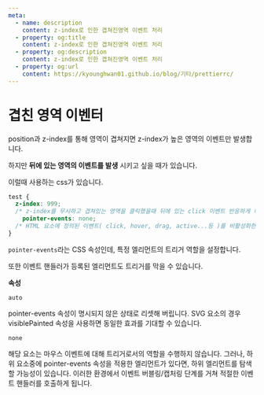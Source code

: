 ```yaml
---
meta:
  - name: description
    content: z-index로 인한 겹쳐진영역 이벤트 처리
  - property: og:title
    content: z-index로 인한 겹쳐진영역 이벤트 처리
  - property: og:description
    content: z-index로 인한 겹쳐진영역 이벤트 처리
  - property: og:url
    content: https://kyounghwan01.github.io/blog/기타/prettierrc/
---
```


# 겹친 영역 이벤터

position과 z-index를 통해 영역이 겹쳐지면 z-index가 높은 영역의 이벤트만 발생합니다.

하지만 **뒤에 있는 영역의 이벤트를 발생** 시키고 싶을 때가 있습니다.

이럴때 사용하는 css가 있습니다.

```css
test {
  z-index: 999;
  /* z-index를 무시하고 겹쳐있는 영역을 클릭했을때 뒤에 있는 click 이벤트 반응하게 하기 */
	pointer-events: none; 
  /* HTML 요소에 정의된 이벤트( click, hover, drag, active...등 )를 비활성화한다. */
}
```

`pointer-events`라는 CSS 속성인데, 특정 엘리먼트의 트리거 역할을 설정합니다.

또한 이벤트 핸들러가 등록된 엘리먼트도 트리거를 막을 수 있습니다.

**속성**

`auto`

pointer-events 속성이 명시되지 않은 상태로 리셋해 버립니다. SVG 요소의 경우 visiblePainted 속성을 사용하면 동일한 효과를 기대할 수 있습니다.

`none`

해당 요소는 마우스 이벤트에 대해 트리거로서의 역할을 수행하지 않습니다. 그러나, 하위 요소중에 pointer-events 속성을 적용한 엘리먼트가 있다면, 하위 엘리먼트를 탐색할 가능성이 있습니다. 이러한 환경에서 이벤트 버블링/캡처링 단계를 거쳐 적절한 이벤트 핸들러를 호출하게 됩니다.

